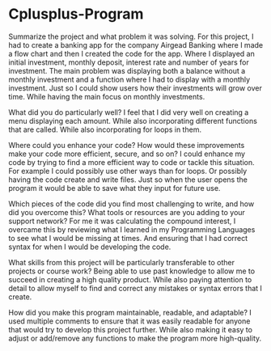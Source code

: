 # Cplusplus-Program

Summarize the project and what problem it was solving.
For this project, I had to create a banking app for the company Airgead Banking where I made a flow chart and then I created the code for the app. Where I displayed an initial investment, monthly deposit, interest rate and number of years for investment. The main problem was displaying both a balance without a monthly investment and a function where I had to display with a monthly investment. Just so I could show users how their investments will grow over time. While having the main focus on monthly investments.

What did you do particularly well?
I feel that I did very well on creating a menu displaying each amount. While also incorporating different functions that are called. While also incorporating for loops in them.

Where could you enhance your code? How would these improvements make your code more efficient, secure, and so on?
I could enhance my code by trying to find a more efficient way to code or tackle this situation. For example I could possibly use other ways than for loops. Or possibly having the code create and write files. Just so when the user opens the program it would be able to save what they input for future use. 

Which pieces of the code did you find most challenging to write, and how did you overcome this? What tools or resources are you adding to your support network?
For me it was calculating the compound interest, I overcame this by reviewing what I learned in my Programming Languages to see what I would be missing at times. And ensuring that I had correct syntax for when I would be developing the code. 

What skills from this project will be particularly transferable to other projects or course work?
Being able to use past knowledge to allow me to succeed in creating a high quality product. While also paying attention to detail to allow myself to find and correct any mistakes or syntax errors that I create.

How did you make this program maintainable, readable, and adaptable?
I used multiple comments to ensure that it was easily readable for anyone that would try to develop this project further. While also making it easy to adjust or add/remove any functions to make the program more high-quality.

